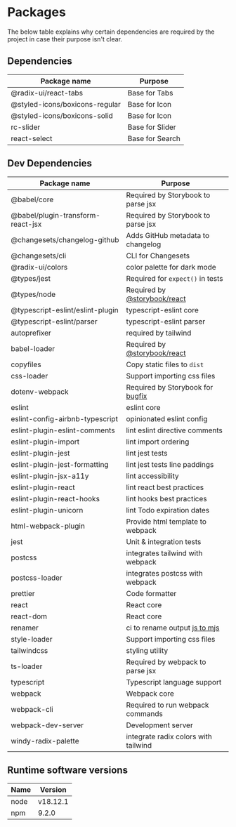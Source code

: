 # Packages

The below table explains why certain dependencies are required by the project in case their purpose isn't clear.

## Dependencies

| Package name                   | Purpose         |
| ------------------------------ | --------------- |
| @radix-ui/react-tabs           | Base for Tabs   |
| @styled-icons/boxicons-regular | Base for Icon   |
| @styled-icons/boxicons-solid   | Base for Icon   |
| rc-slider                      | Base for Slider |
| react-select                   | Base for Search |

[]()

## Dev Dependencies

| Package name                      | Purpose                               |
| --------------------------------- | ------------------------------------- |
| @babel/core                       | Required by Storybook to parse jsx    |
| @babel/plugin-transform-react-jsx | Required by Storybook to parse jsx    |
| @changesets/changelog-github      | Adds GitHub metadata to changelog     |
| @changesets/cli                   | CLI for Changesets                    |
| @radix-ui/colors                  | color palette for dark mode           |
| @types/jest                       | Required for `expect()` in tests      |
| @types/node                       | Required by [@storybook/react][1]     |
| @typescript-eslint/eslint-plugin  | typescript-eslint core                |
| @typescript-eslint/parser         | typescript-eslint parser              |
| autoprefixer                      | required by tailwind                  |
| babel-loader                      | Required by [@storybook/react][1]     |
| copyfiles                         | Copy static files to `dist`           |
| css-loader                        | Support importing css files           |
| dotenv-webpack                    | Required by Storybook for [bugfix][3] |
| eslint                            | eslint core                           |
| eslint-config-airbnb-typescript   | opinionated eslint config             |
| eslint-plugin-eslint-comments     | lint eslint directive comments        |
| eslint-plugin-import              | lint import ordering                  |
| eslint-plugin-jest                | lint jest tests                       |
| eslint-plugin-jest-formatting     | lint jest tests line paddings         |
| eslint-plugin-jsx-a11y            | lint accessibility                    |
| eslint-plugin-react               | lint react best practices             |
| eslint-plugin-react-hooks         | lint hooks best practices             |
| eslint-plugin-unicorn             | lint Todo expiration dates            |
| html-webpack-plugin               | Provide html template to webpack      |
| jest                              | Unit & integration tests              |
| postcss                           | integrates tailwind with webpack      |
| postcss-loader                    | integrates postcss with webpack       |
| prettier                          | Code formatter                        |
| react                             | React core                            |
| react-dom                         | React core                            |
| renamer                           | ci to rename output [js to mjs][4]    |
| style-loader                      | Support importing css files           |
| tailwindcss                       | styling utility                       |
| ts-loader                         | Required by webpack to parse jsx      |
| typescript                        | Typescript language support           |
| webpack                           | Webpack core                          |
| webpack-cli                       | Required to run webpack commands      |
| webpack-dev-server                | Development server                    |
| windy-radix-palette               | integrate radix colors with tailwind  |

## Runtime software versions

| Name | Version  |
| ---- | -------- |
| node | v18.12.1 |
| npm  | 9.2.0    |

[1]: https://www.npmjs.com/package/@storybook/react
[2]: https://www.npmjs.com/package/react-scripts
[3]: https://github.com/storybookjs/storybook/issues/14497#issuecomment-856284772
[4]: https://github.com/microsoft/TypeScript/issues/18442#issuecomment-329387971

